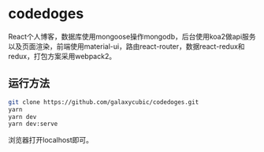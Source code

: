 # codedoges

React个人博客，数据库使用mongoose操作mongodb，后台使用koa2做api服务以及页面渲染，前端使用material-ui，路由react-router，数据react-redux和redux，打包方案采用webpack2。

## 运行方法

```bash
git clone https://github.com/galaxycubic/codedoges.git
yarn
yarn dev
yarn dev:serve
```

浏览器打开localhost即可。
